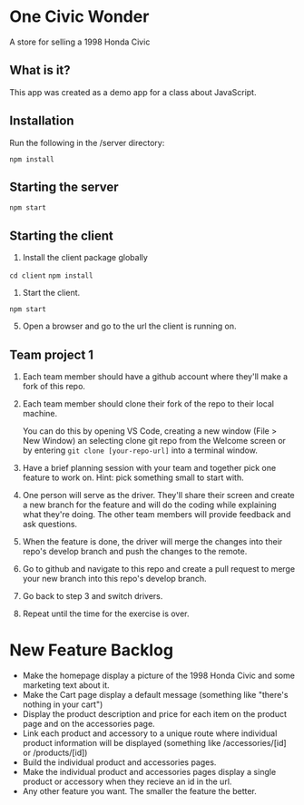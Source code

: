 # One Civic Wonder

A store for selling a 1998 Honda Civic

## What is it?

This app was created as a demo app for a class about JavaScript.

## Installation

Run the following in the /server directory:

`npm install`

## Starting the server

`npm start`

## Starting the client

1. Install the client package globally

`cd client`
`npm install`

1. Start the client.

`npm start`

5. Open a browser and go to the url the client is running on.

## Team project 1

1. Each team member should have a github account where they'll make a fork of this repo.
2. Each team member should clone their fork of the repo to their local machine.

   You can do this by opening VS Code, creating a new window (File > New Window) an selecting clone git repo from the Welcome screen or by entering `git clone [your-repo-url]` into a terminal window.

3. Have a brief planning session with your team and together pick one feature to work on.
   Hint: pick something small to start with.
4. One person will serve as the driver. They'll share their screen and create a new branch for the feature and will do the coding while explaining what they're doing. The other team members will provide feedback and ask questions.
5. When the feature is done, the driver will merge the changes into their repo's develop branch and push the changes to the remote.
6. Go to github and navigate to this repo and create a pull request to merge your new branch into this repo's develop branch.
7. Go back to step 3 and switch drivers.
8. Repeat until the time for the exercise is over.

# New Feature Backlog

- Make the homepage display a picture of the 1998 Honda Civic and some marketing text about it.
- Make the Cart page display a default message (something like "there's nothing in your cart")
- Display the product description and price for each item on the product page and on the accessories page.
- Link each product and accessory to a unique route where individual product information will be displayed (something like /accessories/[id] or /products/[id])
- Build the individual product and accessories pages.
- Make the individual product and accessories pages display a single product or accessory when they recieve an id in the url.
- Any other feature you want. The smaller the feature the better.
